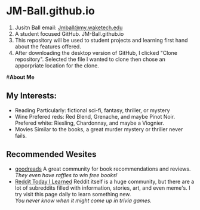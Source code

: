 # JM-Ball.github.io
1. Jusitn Ball email: Jmball@my.waketech.edu
2. A student focused GitHub. JM-Ball.github.io
3. This repository will be used to student projects and learning first hand about the features offered. 
4. After downloading the desktop version of GitHub, I clicked "Clone  repository". Selected the file I wanted to clone
then chose an apporpriate location for the clone.

#**About Me**

## My Interests:
* Reading
 Particularly: fictional sci-fi, fantasy, thriller, or mystery
* Wine
  Prefered reds: Red Blend, Grenache, and maybe Pinot Noir.
  Prefered white: Riesling, Chardonnay, and maybe a Viognier.
* Movies
  Similar to the books, a great murder mystery or thriller never fails.

## Recommended Wesites
- [goodreads](https://www.goodreads.com/) A great community for book recommendations and reviews.  
  _They even have raffles to win free books!_
- [Reddit Today I Learned](https://www.reddit.com/r/todayilearned/) Reddit itself is a huge community, but there are a lot
  of subreddits filled with information, stories, art, and even meme's. I try visit this page daily to learn something new.  
  _You never know when it might come up in trivia games._
